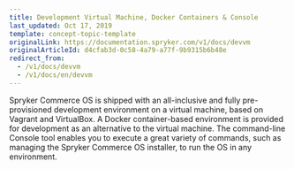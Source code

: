 ```yaml
---
title: Development Virtual Machine, Docker Containers & Console
last_updated: Oct 17, 2019
template: concept-topic-template
originalLink: https://documentation.spryker.com/v1/docs/devvm
originalArticleId: d4cfab3d-0c58-4a79-a77f-9b9315b6b48e
redirect_from:
  - /v1/docs/devvm
  - /v1/docs/en/devvm
---
```


Spryker Commerce OS is shipped with an all-inclusive and fully pre-provisioned development environment on a virtual machine, based on Vagrant and VirtualBox. A Docker container-based environment is provided for development as an alternative to the virtual machine.
The command-line Console tool enables you to execute a great variety of commands, such as managing the Spryker Commerce OS installer, to run the OS in any environment.


